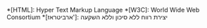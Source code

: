 *[HTML]: Hyper Text Markup Language
*[W3C]: World Wide Web Consortium
*[ארביטראז']: יצירת רווח ללא סיכון וללא השקעה